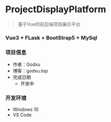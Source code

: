 # ProjectDisplayPlatform
> 基于Vue的前后端项目展示平台

### Vue3 + FLask + BootStrap5 + MySql

### 项目信息

- 作者：Godxu
- 博客：godxu.top
- 完成日期
    - 开发中

### 开发环境

- Windows 10
- VS Code
